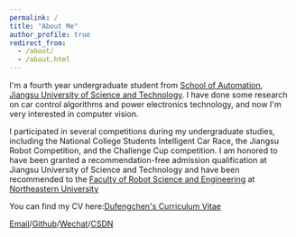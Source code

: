 ```yaml
---
permalink: /
title: "About Me"
author_profile: true
redirect_from: 
  - /about/
  - /about.html
---
```


I'm a fourth year undergraduate student from [School of Automation](https://zidonghua.just.edu.cn/), [Jiangsu University of Science and Technology](https://www.just.edu.cn/). I have done some research on car control algorithms and power electronics technology, and now I'm very interested in computer vision.

I participated in several competitions during my undergraduate studies, including the National College Students Intelligent Car Race, the Jiangsu Robot Competition, and the Challenge Cup competition. I am honored to have been granted a recommendation-free admission qualification at Jiangsu University of Science and Technology and have been recommended to the [Faculty of Robot Science and Engineering](http://www.rse.neu.edu.cn/) at [Northeastern University](https://www.neu.edu.cn/)

You can find my CV here:[Dufengchen's Curriculum Vitae](../assets/Curriculum_Vitae.pdf)

[Email](dfc2100645639@outlook.com)/[Github](https://github.com/dfc0730)/[Wechat](../images/wechat.jpg)/[CSDN](https://blog.csdn.net/qq_62675353?type=blog)
